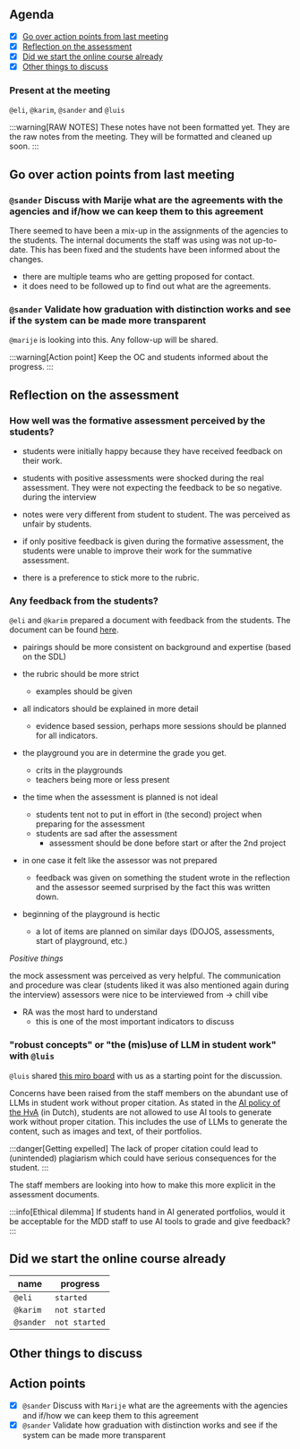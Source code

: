 ## Agenda

- [x] [Go over action points from last meeting](#go-over-action-points-from-last-meeting)
- [x] [Reflection on the assessment](#reflection-on-the-assessment)
- [x] [Did we start the online course already](#did-we-start-the-online-course-already)
- [x] [Other things to discuss](#other-things-to-discuss)

### Present at the meeting

`@eli`, `@karim`, `@sander` and `@luis`

:::warning[RAW NOTES]
These notes have not been formatted yet. They are the raw notes from the meeting. They will be formatted and cleaned up soon.
:::

## Go over action points from last meeting

### `@sander` Discuss with Marije what are the agreements with the agencies and if/how we can keep them to this agreement

There seemed to have been a mix-up in the assignments of the agencies to the students. The internal documents the staff was using was not up-to-date. This has been fixed and the students have been informed about the changes.

- there are multiple teams who are getting proposed for contact.
- it does need to be followed up to find out what are the agreements.

### `@sander` Validate how graduation with distinction works and see if the system can be made more transparent

`@marije` is looking into this. Any follow-up will be shared.

:::warning[Action point]
Keep the OC and students informed about the progress.
:::

## Reflection on the assessment

### How well was the formative assessment perceived by the students?

- students were initially happy because they have received feedback on their work.

- students with positive assessments were shocked during the real assessment. They were not expecting the feedback to be so negative. during the interview

- notes were very different from student to student. The was perceived as unfair by students.

- if only positive feedback is given during the formative assessment, the students were unable to improve their work for the summative assessment.

- there is a preference to stick more to the rubric.

### Any feedback from the students?

`@eli` and `@karim` prepared a document with feedback from the students. The document can be found [here](/files/Assessments_students-feedback.pdf).

- pairings should be more consistent on background and expertise (based on the SDL)

- the rubric should be more strict

  - examples should be given

- all indicators should be explained in more detail

  - evidence based session, perhaps more sessions should be planned for all indicators.

- the playground you are in determine the grade you get.

  - crits in the playgrounds
  - teachers being more or less present

- the time when the assessment is planned is not ideal

  - students tent not to put in effort in (the second) project when preparing for the assessment
  - students are sad after the assessment
    - assessment should be done before start or after the 2nd project

- in one case it felt like the assessor was not prepared

  - feedback was given on something the student wrote in the reflection and the assessor seemed surprised by the fact this was written down.

- beginning of the playground is hectic
  - a lot of items are planned on similar days (DOJOS, assessments, start of playground, etc.)

_Positive things_

the mock assessment was perceived as very helpful.
The communication and procedure was clear (students liked it was also mentioned again during the interview)
assessors were nice to be interviewed from -> chill vibe

- RA was the most hard to understand
  - this is one of the most important indicators to discuss

### "robust concepts" or "the (mis)use of LLM in student work" with `@luis`

`@luis` shared [this miro board](https://miro.com/app/board/uXjVNwYx9KQ=/) with us as a starting point for the discussion.

Concerns have been raised from the staff members on the abundant use of LLMs in student work without proper citation. As stated in the [AI policy of the HvA](https://www.hva.nl/bibliotheek/ondersteuning/zoeken/bronnen-vermelden/ai-gegenereerde-content/ai-gegenereerde-content.html) (in Dutch), students are not allowed to use AI tools to generate work without proper citation. This includes the use of LLMs to generate the content, such as images and text, of their portfolios.

:::danger[Getting expelled]
The lack of proper citation could lead to (unintended) plagiarism which could have serious consequences for the student.
:::

The staff members are looking into how to make this more explicit in the assessment documents.

:::info[Ethical dilemma]
If students hand in AI generated portfolios, would it be acceptable for the MDD staff to use AI tools to grade and give feedback?
:::

## Did we start the online course already

| name      | progress      |
| --------- | ------------- |
| `@eli`    | `started`     |
| `@karim`  | `not started` |
| `@sander` | `not started` |

## Other things to discuss

## Action points

- [x] `@sander` Discuss with `Marije` what are the agreements with the agencies and if/how we can keep them to this agreement
- [x] `@sander` Validate how graduation with distinction works and see if the system can be made more transparent
